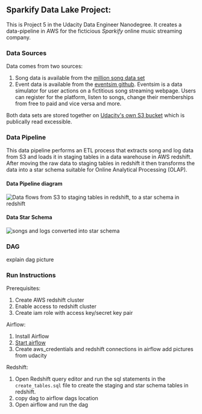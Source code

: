 ## Sparkify Data Lake Project:
This is Project 5 in the Udacity Data Engineer Nanodegree.
It  creates a data-pipeline in AWS for the ficticious *Sparkify* online music streaming company.


### Data Sources
Data comes from two sources:
1) Song data is available from the [million song
data set](http://millionsongdataset.com/)
2) Event data is available from the [eventsim
github](https://github.com/Interana/eventsim). Eventsim is a data simulator for
user actions on a fictitious song streaming webpage.  Users can register for
the platform, listen to songs, change their memberships from free to paid and
vice versa and more.

Both data sets are stored together on [Udacity's own S3
bucket](s3://udacity-dend/) which is
publically read excessible.


### Data Pipeline
This data pipeline performs an ETL process that extracts song and log data from S3
and loads it in staging tables in a data warehouse in AWS redshift.  After
moving the raw data to staging tables in redshift it then transforms the data
into a star schema suitable for Online Analytical Processing (OLAP).

#### Data Pipeline diagram
![Data flows from S3 to staging tables in redshift, to a star schema in
redshift](./images/ETL_MAP.jpg "ETL Pipeline")

#### Data Star Schema
![songs and logs converted into star schema](./images/star_schema.png "Star
Schema ER diagram")


### DAG
<TODO>
explain dag
picture


### Run Instructions
Prerequisites:
  1) Create AWS redshift cluster
  2) Enable access to redshift cluster
  3) Create iam role with access key/secret key pair

Airflow:
  1) Install Airflow
  2) [Start airflow](https://airflow.apache.org/docs/stable/start.html)
  3) Create aws_credentials and redshift connections in airflow <TODO> add
  pictures from udacity

Redshift:
  1) Open Redshift query editor and run the sql statements in the
  `create_tables.sql` file to create the staging and star schema tables in
  redshift.
  2) copy dag to airflow dags location
  3) Open airflow and run the dag


